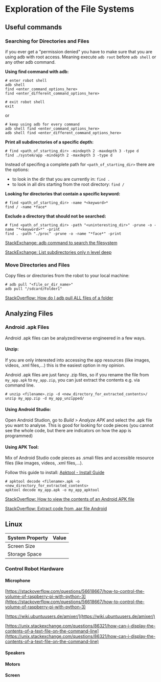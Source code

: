 # Exploration of the File Systems
## Useful commands
### Searching for Directories and Files

if you ever get a "permission denied" you have to make sure that you are using adb with root access. Meaning execute `adb root` before `adb shell` or any other adb command.

**Using find command with adb:**

```
# enter robot shell
adb shell
find <enter_command_options_here>
find <enter_different_command_options_here>

# exit robot shell
exit
```

or

```
# keep using adb for every command
adb shell find <enter_command_options_here>
adb shell find <enter_different_command_options_here>
```


**Print all subdirectories of a specific depth:**

```
# find <path_of_starting_dir> -mindepth 2 -maxdepth 3 -type d
find ./system/app -mindepth 2 -maxdepth 3 -type d
```

Instead of specifing a complete path for `<path_of_starting_dir>` there are the options: 
- to look in the dir that you are currently in: `find . `
- to look in all dirs starting from the root directory: `find / `


**Looking for directories that contain a specific keyword:**

```
# find <path_of_starting_dir> -name *<keyword>*
find / -name *face*
```

**Exclude a directory that should not be searched:**

```
# find <path_of_starting_dir> -path "<uninteresting_dir>" -prune -o -name "*<keyword>*" -print
find . -path "./proc" -prune -o -name "*face*" -print
```

[StackExchange: adb command to search the filesystem](https://android.stackexchange.com/questions/20081/adb-command-to-search-the-filesystem)

[StackExchange: List subdirectories only n level deep](https://unix.stackexchange.com/questions/93323/list-subdirectories-only-n-level-deep)

### Move Directories and Files

Copy files or directories from the robot to your local machine:

```
# adb pull "<file_or_dir_name>"
adb pull "/sdcard/Folder1"
```

[StackOverflow: How do I adb pull ALL files of a folder](https://stackoverflow.com/questions/10050925/how-do-i-adb-pull-all-files-of-a-folder-present-in-sd-card)

## Analyzing Files
### Android .apk Files
Android .apk files can be analyzed/reverse engineered in a few ways.

#### Unzip:
If you are only interested into accessing the app resources (like images, videos, .xml files,...) this is the easiest option in my opinion.

Android .apk files are just fancy .zip files, so if you rename the file from `my_app.apk` to `my_app.zip`, you can just extract the contents e.g. via command line.

```
# unzip <filename>.zip -d <new_directory_for_extracted_contents>/
unzip my_app.zip -d my_app_unzipped/
```

#### Using Android Studio:

Open Android Studion, go to *Build > Analyze APK* and select the .apk file you want to analyse. This is good for looking for code pieces (you cannot see the whole code, but there are indicators on how the app is programmed)

#### Using APK Tool:

Mix of Android Studio code pieces as .smali files and accessible resource files (like images, videos, .xml files,...).

Follow this guide to install: [Apktool - Install Guide](https://apktool.org/docs/install)

```
# apktool decode <filename>.apk -o <new_directory_for_extracted_contents>
apktool decode my_app.apk -o my_app_apktool
```

[StackOverflow: How to view the contents of an Android APK file](https://stackoverflow.com/questions/3599210/how-to-view-the-contents-of-an-android-apk-file)

[StackOverflow: Extract code from .aar file Android](https://stackoverflow.com/questions/34241411/extract-code-from-aar-file-android)


## Linux

| System Property | Value |
| --- | --- |
| Screen Size |  |
| Storage Space |  |


### Control Robot Hardware
#### Microphone

[https://stackoverflow.com/questions/56618667/how-to-control-the-volume-of-raspberry-pi-with-python-3](https://stackoverflow.com/questions/56618667/how-to-control-the-volume-of-raspberry-pi-with-python-3)

[https://wiki.ubuntuusers.de/amixer/](https://wiki.ubuntuusers.de/amixer/)

[https://unix.stackexchange.com/questions/86321/how-can-i-display-the-contents-of-a-text-file-on-the-command-line](https://unix.stackexchange.com/questions/86321/how-can-i-display-the-contents-of-a-text-file-on-the-command-line)

#### Speakers

#### Motors

#### Screen

